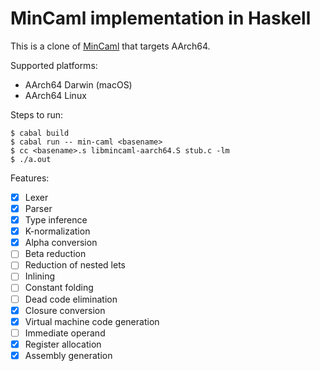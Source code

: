 # MinCaml implementation in Haskell

This is a clone of [MinCaml](https://github.com/esumii/min-caml) that targets AArch64.

Supported platforms:

* AArch64 Darwin (macOS)
* AArch64 Linux

Steps to run:

```
$ cabal build
$ cabal run -- min-caml <basename>
$ cc <basename>.s libmincaml-aarch64.S stub.c -lm
$ ./a.out
```

Features:

* [x] Lexer
* [x] Parser
* [x] Type inference
* [x] K-normalization
* [x] Alpha conversion
* [ ] Beta reduction
* [ ] Reduction of nested lets
* [ ] Inlining
* [ ] Constant folding
* [ ] Dead code elimination
* [x] Closure conversion
* [x] Virtual machine code generation
* [ ] Immediate operand
* [x] Register allocation
* [x] Assembly generation

